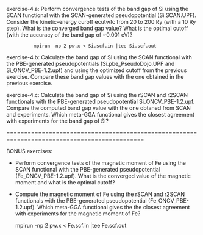 exercise-4.a: Perform convergence tests of the band gap of Si using the SCAN functional 
              with the SCAN-generated pseudopotential (Si.SCAN.UPF).
              Consider the kinetic-energy curoff ecutwfc from 20 to 200 Ry (with a 10 Ry step).
              What is the converged band gap value? 
              What is the optimal cutoff (with the accuracy of the band gap of ~0.001 eV)?
 
              mpirun -np 2 pw.x < Si.scf.in |tee Si.scf.out

exercise-4.b: Calculate the band gap of Si using the SCAN functional with the PBE-generated
              pseudopotentials (Si.pbe_PseudoDojo.UPF and Si_ONCV_PBE-1.2.upf) and using the 
              optimized cutoff from the previous exercise. Compare these band gap values
              with the one obtained in the previous exercise.

exercise-4.c: Calculate the band gap of Si using the rSCAN and r2SCAN functionals with the
              PBE-generated pseudopotential Si_ONCV_PBE-1.2.upf. Compare the computed band
              gap value with the one obtaned from SCAN and experiments. Which meta-GGA
              functional gives the closest agreement with experiments for the band gap of Si?


=============================================================================================

BONUS exercises:
- Perform convergence tests of the magnetic moment of Fe using the SCAN functional
  with the PBE-generated pseudopotential (Fe_ONCV_PBE-1.2.upf). What is the converged
  value of the magnetic moment and what is the optimal cutoff?
- Compute the magnetic moment of Fe using the rSCAN and r2SCAN functionals with the
  PBE-generated pseudopotential (Fe_ONCV_PBE-1.2.upf). Which meta-GGA functional
  gives the the closest agreement with experiments for the magnetic moment of Fe?

  mpirun -np 2 pw.x < Fe.scf.in |tee Fe.scf.out
